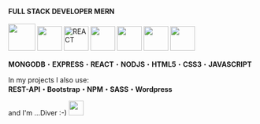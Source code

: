    <b>FULL STACK DEVELOPER MERN</b>
   <br><br>
 <img src="https://user-images.githubusercontent.com/119612386/214432407-7c15538d-689b-4e18-8229-d667cda5fc60.png" width="55px" height="55px">
<img src="https://user-images.githubusercontent.com/119612386/214437641-4716ee53-0d60-4784-b05b-d225b41256f8.png" width="50px" height="50px">
<img src="https://img.icons8.com/office/100/null/react.png" width="50px" height="50px" alt="REACT">
<img src="https://user-images.githubusercontent.com/119612386/214430885-e2f2cabd-c578-4999-ab9f-2e50db1d2d82.png" width="50px" height="50px">
<img src="https://user-images.githubusercontent.com/119612386/214434464-b6d565b5-e364-4a3b-abc0-889260b90648.png" width="50px" height="50px">
<img src="https://user-images.githubusercontent.com/119612386/214434991-98ed5528-a192-4df6-a144-ee623d0c6822.png"  width="50px" height="50px">
<img src="https://user-images.githubusercontent.com/119612386/214437242-4236cfcc-5d96-4d84-a34a-0e0507ddc8fb.png"  width="50px" height="50px">


<b>MONGODB</b>&#x30FB;<b>EXPRESS</b>&#x30FB;<b>REACT</b>&#x30FB;<b>NODJS</b>&#x30FB;<b>HTML5</b>&#x30FB;<b>CSS3</b>&#x30FB;<b>JAVASCRIPT</b>

In my projects I also use:<br>
<b>REST-API&#x30FB;Bootstrap&#x30FB;NPM&#x30FB;SASS&#x30FB;Wordpress</b>

and I'm ...Diver :-) <img src="https://user-images.githubusercontent.com/119612386/214439373-a628d76f-aa81-4bed-abf1-8af4a3ea4680.png" width="30px" height="30px">



